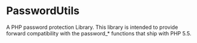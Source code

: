 # PasswordUtils
A PHP password protection Library. This library is intended to provide forward compatibility with the password_* functions that ship with PHP 5.5.

